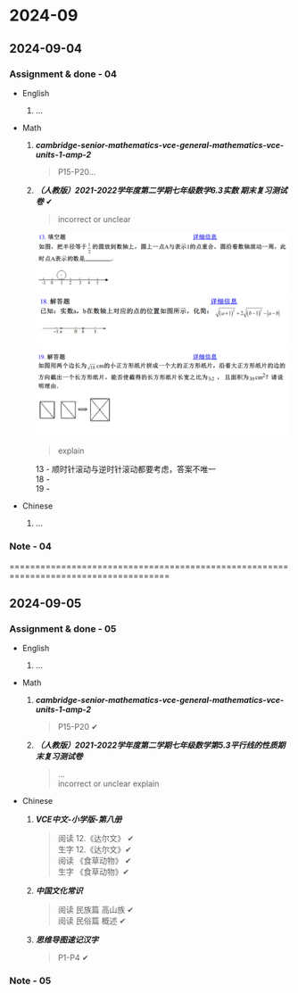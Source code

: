 # 2024-09

## 2024-09-04

### Assignment & done - 04

- English
  1. ...

- Math
  1. _**cambridge-senior-mathematics-vce-general-mathematics-vce-units-1-amp-2**_
     > P15-P20...

  2. _**（人教版）2021-2022学年度第二学期七年级数学6.3实数 期末复习测试卷**_ ✔

     > incorrect or unclear

     ![13](./pictures/math-09-001.PNG)\
     ![18](./pictures/math-09-002.PNG)\
     ![19](./pictures/math-09-003.PNG)

     > explain

     13 - 顺时针滚动与逆时针滚动都要考虑，答案不唯一\
     18 -\
     19 -

- Chinese
  1. ...

### Note - 04

=====================================================================================

## 2024-09-05

### Assignment & done - 05

- English
  1. ...

- Math
  1. _**cambridge-senior-mathematics-vce-general-mathematics-vce-units-1-amp-2**_
     > P15-P20 ✔

  2. _**（人教版）2021-2022学年度第二学期七年级数学第5.3平行线的性质期末复习测试卷**_
     > ...\
     > incorrect or unclear explain

- Chinese
  1. _**VCE中文-小学版-第八册**_
     > 阅读 12.《达尔文》 ✔\
     > 生字 12.《达尔文》✔\
     > 阅读 《食草动物》 ✔\
     > 生字 《食草动物》✔
  2. _**中国文化常识**_
     > 阅读 民族篇 高山族 ✔\
     > 阅读 民俗篇 概述 ✔
  3. _**思维导图速记汉字**_
     > P1-P4 ✔

### Note - 05
